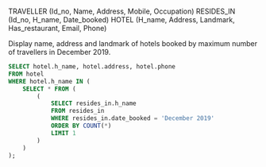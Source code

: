 ```SQL
```

TRAVELLER (Id_no, Name, Address, Mobile, Occupation)
RESIDES_IN (Id_no, H_name, Date_booked)
HOTEL (H_name, Address, Landmark, Has_restaurant, Email, Phone)


Display name, address and landmark of hotels booked by maximum number of travellers in
December 2019.
```SQL
SELECT hotel.h_name, hotel.address, hotel.phone
FROM hotel
WHERE hotel.h_name IN (
    SELECT * FROM (
        (
            SELECT resides_in.h_name
            FROM resides_in
            WHERE resides_in.date_booked = 'December 2019'
            ORDER BY COUNT(*)
            LIMIT 1 
        )
    )
);
    

```

```SQL
```